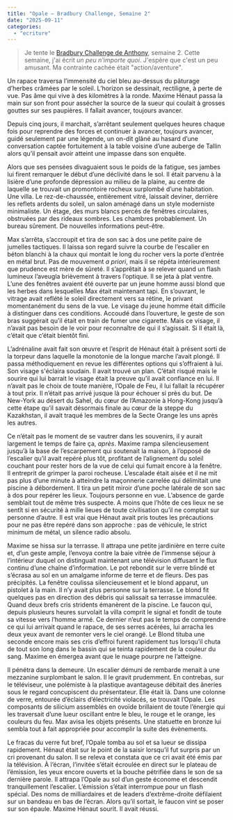 ```yaml
---
title: "Opale – Bradbury Challenge, Semaine 2"
date: "2025-09-11"
categories: 
  - "ecriture"
---
```


> Je tente le [Bradbury Challenge de Anthony](https://steady.page/fr/nouvelles-corail/posts/9d4c18f7-8978-4f1d-acf2-16ab9ac9434c), semaine 2. Cette semaine, j'ai écrit _un peu n'importe quoi_. J'espère que c'est un peu amusant. Ma contrainte cachée était "action/aventure".


Un rapace traversa l’immensité du ciel bleu au-dessus du pâturage d’herbes crâmées par le soleil. L’horizon se dessinait, rectiligne, à perte de vue. Pas âme qui vive à des kilomètres à la ronde. Maxime Hénaut passa la main sur son front pour assécher la source de la sueur qui coulait à grosses gouttes sur ses paupières. Il fallait avancer, toujours avancer.

Depuis cinq jours, il marchait, s’arrêtant seulement quelques heures chaque fois pour reprendre des forces et continuer à avancer, toujours avancer, guidé seulement par une légende, un on-dit glâné au hasard d’une conversation captée fortuitement à la table voisine d’une auberge de Tallin alors qu’il pensait avoir atteint une impasse dans son enquête.

Alors que ses pensées divaguaient sous le poids de la fatigue, ses jambes lui firent remarquer le début d’une déclivité dans le sol. Il était parvenu à la lisière d’une profonde dépression au milieu de la plaine, au centre de laquelle se trouvait un promontoire rocheux surplombé d’une habitation. Une villa. Le rez-de-chaussée, entièrement vitré, laissait deviner, derrière les reflets ardents du soleil, un salon aménagé dans un style moderniste minimaliste. Un étage, des murs blancs percés de fenêtres circulaires, obstruées par des rideaux sombres. Les chambres probablement. Un bureau sûrement. De nouvelles informations peut-être.

Max s’arrêta, s’accroupit et tira de son sac à dos une petite paire de jumelles tactiques. Il laissa son regard suivre la courbe de l’escalier en béton blanchi à la chaux qui montait le long du rocher vers la porte d’entrée en métal brut. Pas de mouvement *a priori*, mais il se répéta intérieurement que prudence est mère de sûreté. Il s’apprêtait à se relever quand un flash lumineux l’aveugla brièvement à travers l’optique. Il se jeta à plat ventre. L’une des fenêtres avaient été ouverte par un jeune homme aussi blond que les herbes dans lesquelles Max était maintenant tapi. En s’ouvrant, le vitrage avait reflété le soleil directement vers sa rétine, le privant momentanément du sens de la vue. Le visage du jeune homme était difficile à distinguer dans ces conditions. Accoudé dans l’ouverture, le geste de son bras suggérait qu’il était en train de fumer une cigarette. Mais ce visage, il n’avait pas besoin de le voir pour reconnaître de qui il s’agissait. Si Il était là, c’était que c’était bientôt fini.

L’adrénaline avait fait son œuvre et l’esprit de Hénaut était à présent sorti de la torpeur dans laquelle la monotonie de la longue marche l’avait plongé. Il passa méthodiquement en revue les différentes options qui s’offraient à lui. Son visage s'éclaira soudain. Il avait trouvé un plan. C’était risqué mais le sourire qui lui barrait le visage était la preuve qu’il avait confiance en lui. Il n’avait pas le choix de toute manière, l’Opale de Feu, il lui fallait la récupérer à tout prix. Il n’était pas arrivé jusque là pour échouer si près du but. De New-York au désert du Sahel, du cœur de l’Amazonie à Hong-Kong jusqu’à cette étape qu’il savait désormais finale au cœur de la steppe du Kazakhstan, il avait traqué les membres de la Secte Orange les uns après les autres.

Ce n’était pas le moment de se vautrer dans les souvenirs, il y aurait largement le temps de faire ça, *après*. Maxime rampa silencieusement jusqu’à la base de l’escarpement qui soutenait la maison, à l’opposé de l’escalier qu’il avait repéré plus tôt, profitant de l’alignement du soleil couchant pour rester hors de la vue de celui qui fumait encore à la fenêtre. Il entreprit de grimper la paroi rocheuse. L’escalade était aisée et il ne mit pas plus d’une minute à atteindre la maçonnerie carrelée qui délimitait une piscine à débordement. Il tira un petit miroir d’une poche latérale de son sac à dos pour repérer les lieux. Toujours personne en vue. L’absence de garde semblait tout de même très suspecte. A moins que l’hôte de ces lieux ne se sentît si en sécurité à mille lieues de toute civilisation qu’il ne comptait sur personne d’autre. Il est vrai que Hénaut avait pris toutes les précautions pour ne pas être repéré dans son approche : pas de véhicule, le strict minimum de métal, un silence radio absolu.

Maxime se hissa sur la terrasse. Il attrapa une petite jardinière en terre cuite et, d’un geste ample, l’envoya contre la baie vitrée de l’immense séjour à l’intérieur duquel on distinguait maintenant une télévision diffusant le flux continu d’une chaîne d’information. Le pot rebondit sur le verre blindé et s’écrasa au sol en un amalgame informe de terre et de fleurs. Des pas précipités. La fenêtre coulissa silencieusement et le blond apparut, un pistolet à la main. Il n’y avait plus personne sur la terrasse. Le blond fit quelques pas en direction des débris qui salissait sa terrasse immaculée. Quand deux brefs cris stridents émanèrent de la piscine. Le faucon qui, depuis plusieurs heures survolait la villa comprit le signal et fondit de toute sa vitesse vers l’homme armé. Ce dernier n’eut pas le temps de comprendre ce qui lui arrivait quand le rapace, de ses serres acérées, lui arracha les deux yeux avant de remonter vers le ciel orangé. Le Blond tituba une seconde encore mais ses cris d’effroi furent rapidement tus lorsqu’il chuta de tout son long dans le bassin qui se teinta rapidement de la couleur du sang. Maxime en émergea avant que le nuage pourpre ne l’atteigne.

Il pénétra dans la demeure. Un escalier démuni de rembarde menait à une mezzanine surplombant le salon. Il le gravit prudemment. En contrebas, sur le téléviseur, une polémiste à la plastique avantageuse débitait des âneries sous le regard concupiscent du présentateur. Elle était là. Dans une colonne de verre, entourée d’éclairs d’électricité violacés, se trouvait l’Opale. Les composants de silicium assemblés en ovoïde brillaient de toute l’énergie qui les traversait d’une lueur oscillant entre le bleu, le rouge et le orange, les couleurs du feu. Max avisa les objets présents. Une statuette en bronze lui sembla tout à fait appropriée pour accomplir la suite des évènements.

Le fracas du verre fut bref, l’Opale tomba au sol et sa lueur se dissipa rapidement. Hénaut était sur le point de la saisir lorsqu’il fut surpris par un cri provenant du salon. Il se releva et constata que ce cri avait été émis par la télévision. À l’écran, l’invitée s’était écroulée en direct sur le plateau de l’émission, les yeux encore ouverts et la bouche pétrifiée dans le son de sa dernière parole. Il attrapa l’Opale au sol d’un geste économe et descendit tranquillement l’escalier.  L’émission s’était interrompue pour un flash spécial. Des noms de milliardaires et de leaders d’extrême-droite défilaient sur un bandeau en bas de l’écran. Alors qu’il sortait, le faucon vint se poser sur son épaule. Maxime Hénaut sourit. Il avait réussi.

